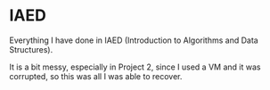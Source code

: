 # IAED
Everything I have done in IAED (Introduction to Algorithms and Data Structures).

It is a bit messy, especially in Project 2, since I used a VM and it was corrupted, so this was all I was able to recover.
